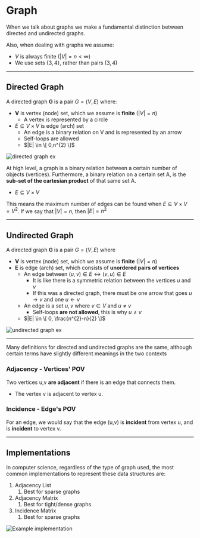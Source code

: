 # Graph
When we talk about graphs we make a fundamental distinction between
directed and undirected graphs.

Also, when dealing with graphs we assume:
* $V$ is always finite ($|V| = n < \infty$)
* We use sets $\{ 3,4 \}$, rather than pairs $(3,4)$

---

## Directed Graph
A directed graph **G** is a pair $G = (V, E)$ where:
* **V** is vertex (node) set, which we assume is **finite** ($|V| = n$)
  * A vertex is represented by a circle
* $E \subseteq V \times V$ is edge (arch) set
  * An edge is a binary relation on V and is represented by an arrow
  * Self-loops are allowed
  * $|E| \in \[ 0,n^{2} \]$

![directed graph ex](https://github.com/PayThePizzo/DataStrutucures-Algorithms/blob/main/Resources/directedgex.png?raw=TRUE)

At high level, a graph is a binary relation between a certain number of objects (vertices).
Furthermore, a binary relation on a certain set A, is the **sub-set of the cartesian product** of that same set A.
* $E \subseteq V \times V$

This means the maximum number of edges can be found when $E \subseteq V \times V = V^{2}$. 
If we say that $|V| = n$, then $|E| = n^{2}$

---

## Undirected Graph
A directed graph **G** is a pair $G=(V, E)$ where
* **V** is vertex (node) set, which we assume is **finite** ($|V| = n$)
* **E** is edge (arch) set, which consists of **unordered pairs of vertices**
  * An edge between $(u,v) \in E \leftrightarrow (v,u) \in E$
    * It is like there is a symmetric relation between the vertices $u$ and $v$
    * If this was a directed graph, there must be one arrow that goes $u \rightarrow v$ and one $u \leftarrow v$
  * An edge is a set ${u,v}$ where $v \in V$ and $u \neq v$
    * Self-loops **are not allowed**, this is why $u \neq v$
  * $|E| \in \[ 0, \frac{n^{2}-n}{2} \]$

![undirected graph ex](https://github.com/PayThePizzo/DataStrutucures-Algorithms/blob/main/Resources/undirectedgex.png?raw=TRUE)

---

Many definitions for directed and undirected graphs are the same, 
although certain terms have slightly different meanings in the two contexts

### Adjacency - Vertices' POV
Two vertices u,v **are adjacent** if there is an edge that connects them.
* The vertex v is adjacent to vertex u.

### Incidence - Edge's POV
For an edge, we would say that the edge (u,v) 
is **incident** from vertex u, and is **incident** to vertex v.

---

## Implementations
In computer science, regardless of the type of graph used,
the most common implementations to represent these data structures are:
1. Adjacency List
   1. Best for sparse graphs
2. Adjacency Matrix
   1. Best for tight/dense graphs
3. Incidence Matrix
   1. Best for sparse graphs

![Example implementation](https://github.com/PayThePizzo/DataStrutucures-Algorithms/blob/main/Resources/eximplem.png?raw=TRUE)